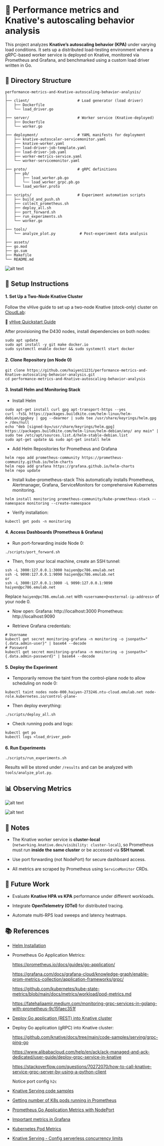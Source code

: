 # 🚀 Performance metrics and Knative's autoscaling behavior analysis

This project analyzes **Knative’s autoscaling behavior (KPA)** under varying load conditions.
It sets up a distributed load-testing environment where a gRPC-based worker service is deployed on Knative, monitored via Prometheus and Grafana, and benchmarked using a custom load driver written in Go.

## 🧭 Directory Structure

```plaintext
performance-metrics-and-Knative-autoscaling-behavior-analysis/
│
├── client/                      # Load generator (load driver)
│   ├── Dockerfile
│   └── load_driver.go
│
├── server/                      # Worker service (Knative-deployed)
│   ├── Dockerfile
│   └── worker.go
│
├── deployment/                  # YAML manifests for deployment
│   ├── knative-autoscaler-servicemonitor.yaml
│   ├── knative-worker.yaml
│   ├── load-driver-job-template.yaml
│   ├── load-driver-job.yaml
│   ├── worker-metrics-service.yaml
│   └── worker-servicemonitor.yaml
│
├── proto/                       # gRPC definitions
│   ├── pb/
│   │   ├── load_worker.pb.go
│   │   └── load_worker_grpc.pb.go
│   └── load_worker.proto
│
├── scripts/                     # Experiment automation scripts
│   ├── build_and_push.sh
│   ├── collect_prometheus.sh
│   ├── deploy_all.sh
│   ├── port_forward.sh
│   ├── run_experiments.sh
│   └── worker.go
│
├── tools/
│   └── analyze_plot.py           # Post-experiment data analysis
│
├── assets/
├── go.mod
├── go.sum
├── Makefile
└── README.md
```

![alt text](/assets/load_driver%20and%20worker%20architecture.png)

## 🧩 Setup Instructions

#### 1. Set Up a Two-Node Knative Cluster

Follow the vHive guide to set up a two-node Knative (stock-only) cluster on [CloudLab](https://www.cloudlab.us/):

📘 [vHive Quickstart Guide](https://github.com/vhive-serverless/vHive/blob/main/docs/quickstart_guide.md#iv-deploying-and-invoking-functions)

After provisioning the D430 nodes, install dependencies on both nodes:

```
sudo apt update
sudo apt install -y git make docker.io
sudo systemctl enable docker && sudo systemctl start docker
```

#### 2. Clone Repository (on Node 0)

```
git clone https://github.com/haiyen11231/performance-metrics-and-Knative-autoscaling-behavior-analysis.git
cd performance-metrics-and-Knative-autoscaling-behavior-analysis
```

#### 3. Install Helm and Monitoring Stack

- Install Helm

```
sudo apt-get install curl gpg apt-transport-https --yes
curl -fsSL https://packages.buildkite.com/helm-linux/helm-debian/gpgkey | gpg --dearmor | sudo tee /usr/share/keyrings/helm.gpg > /dev/null
echo "deb [signed-by=/usr/share/keyrings/helm.gpg] https://packages.buildkite.com/helm-linux/helm-debian/any/ any main" | sudo tee /etc/apt/sources.list.d/helm-stable-debian.list
sudo apt-get update && sudo apt-get install helm
```

- Add Helm Repositories for Prometheus and Grafana

```
helm repo add prometheus-community https://prometheus-community.github.io/helm-charts
helm repo add grafana https://grafana.github.io/helm-charts
helm repo update
```

- Install kube-prometheus-stack
  This automatically installs Prometheus, Alertmanager, Grafana, ServiceMonitors for comprehensive Kubernetes monitoring.

```
helm install monitoring prometheus-community/kube-prometheus-stack --namespace monitoring --create-namespace
```

- Verify installation:

```
kubectl get pods -n monitoring
```

#### 4. Access Dashboards (Prometheus & Grafana)

- Run port-forwarding inside Node 0:

```
./scripts/port_forward.sh
```

- Then, from your local machine, create an SSH tunnel:

```
ssh -L 3000:127.0.0.1:3000 haiyen@pc786.emulab.net
ssh -L 9090:127.0.0.1:9090 haiyen@pc786.emulab.net
or
ssh -L 3000:127.0.0.1:3000 -L 9090:127.0.0.1:9090 haiyen@pc786.emulab.net
```

Replace `haiyen@pc786.emulab.net` with `<username>@<external-ip-address>` of your node 0.

- Now open:
  Grafana: http://localhost:3000
  Prometheus: http://localhost:9090

- Retrieve Grafana credentials:

```
# Username
kubectl get secret monitoring-grafana -n monitoring -o jsonpath="{.data.admin-user}" | base64 --decode
# Password
kubectl get secret monitoring-grafana -n monitoring -o jsonpath="{.data.admin-password}" | base64 --decode
```

#### 5. Deploy the Experiment

- Temporarily remove the taint from the control-plane node to allow scheduling on node 0:

```
kubectl taint nodes node-000.haiyen-273246.ntu-cloud.emulab.net node-role.kubernetes.io/control-plane-
```

- Then deploy everything:

```
./scripts/deploy_all.sh
```

- Check running pods and logs:

```
kubectl get po
kubectl logs <load_driver_pod>
```

#### 6. Run Experiments

```
./scripts/run_experiments.sh
```

Results will be stored under `/results` and can be analyzed with `tools/analyze_plot.py`.

## 📊 Observing Metrics

![alt text](./assets/grafana-experiment2.1.png)

![alt text](./assets/grafana-experiment2.2.png)

## 🧠 Notes

- The Knative worker service is **cluster-local** (`networking.knative.dev/visibility: cluster-local`), so Prometheus must run **inside the same cluster** or be accessed via **SSH tunnel**.

- Use port forwarding (not NodePort) for secure dashboard access.

- All metrics are scraped by Prometheus using `ServiceMonitor` CRDs.

## 🔭 Future Work

- Evaluate **Knative HPA vs KPA** performance under different workloads.

- Integrate **OpenTelemetry (OTel)** for distributed tracing.

- Automate multi-RPS load sweeps and latency heatmaps.

## 📚 References

- [Helm Installation](https://helm.sh/docs/intro/install/)

- Prometheus Go Application Metrics:

  https://prometheus.io/docs/guides/go-application/

  https://grafana.com/docs/grafana-cloud/knowledge-graph/enable-prom-metrics-collection/application-frameworks/grpc/

  https://github.com/kubernetes/kube-state-metrics/blob/main/docs/metrics/workload/pod-metrics.md

  https://fatehaliaamir.medium.com/monitoring-grpc-services-in-golang-with-prometheus-9c15faec351f

- [Deploy Go application (REST) into Knative cluster](https://github.com/knative/docs/tree/main/code-samples/serving/hello-world/helloworld-go)

- Deploy Go application (gRPC) into Knative cluster:

  https://github.com/knative/docs/tree/main/code-samples/serving/grpc-ping-go

  https://www.alibabacloud.com/help/en/ack/ack-managed-and-ack-dedicated/user-guide/deploy-grpc-service-in-knative

  https://stackoverflow.com/questions/70272070/how-to-call-knative-service-grpc-server-by-using-a-python-client

  Notice port config `h2c`

- [Knative Serving code samples](https://knative.dev/docs/samples/serving/)

- [Getting number of K8s pods running in Prometheus](https://stackoverflow.com/questions/53595703/how-to-get-number-of-pods-running-in-prometheus)

- [Prometheus Go Application Metrics with NodePort](https://medium.com/@muppedaanvesh/a-hands-on-guide-to-kubernetes-monitoring-using-prometheus-grafana-%EF%B8%8F-b0e00b1ae039)

- [Important metrics in Grafana](https://grafana.com/docs/grafana-cloud/knowledge-graph/enable-prom-metrics-collection/application-frameworks/grpc/)

- [Kubernetes Pod Metrics](https://github.com/kubernetes/kube-state-metrics/blob/main/docs/metrics/workload/pod-metrics.md)

- [Knative Serving - Config serverless concurrency limits](https://docs.redhat.com/en/documentation/red_hat_openshift_serverless/1.35/html/serving/autoscaling#serverless-concurrency-limits-configure-soft_serverless-concurrency)
